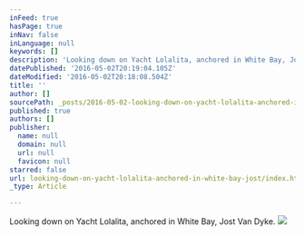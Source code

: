 ```yaml
---
inFeed: true
hasPage: true
inNav: false
inLanguage: null
keywords: []
description: 'Looking down on Yacht Lolalita, anchored in White Bay, Jost Van Dyke.'
datePublished: '2016-05-02T20:19:04.105Z'
dateModified: '2016-05-02T20:18:08.504Z'
title: ''
author: []
sourcePath: _posts/2016-05-02-looking-down-on-yacht-lolalita-anchored-in-white-bay-jost.md
published: true
authors: []
publisher:
  name: null
  domain: null
  url: null
  favicon: null
starred: false
url: looking-down-on-yacht-lolalita-anchored-in-white-bay-jost/index.html
_type: Article

---
```

Looking down on Yacht Lolalita, anchored in White Bay, Jost Van Dyke.
![](https://the-grid-user-content.s3-us-west-2.amazonaws.com/ba0b886d-842b-4407-b0bb-9f2b5309a65f.jpg)